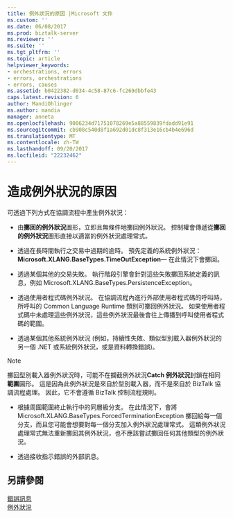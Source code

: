 ```yaml
---
title: 例外狀況的原因 |Microsoft 文件
ms.custom: ''
ms.date: 06/08/2017
ms.prod: biztalk-server
ms.reviewer: ''
ms.suite: ''
ms.tgt_pltfrm: ''
ms.topic: article
helpviewer_keywords:
- orchestrations, errors
- errors, orchestrations
- errors, causes
ms.assetid: b0422382-d034-4c58-87c6-fc269dbbfe43
caps.latest.revision: 6
author: MandiOhlinger
ms.author: mandia
manager: anneta
ms.openlocfilehash: 9006234d71751078269e5a88559839fdadd91e91
ms.sourcegitcommit: cb908c540d8f1a692d01dc8f313e16cb4b4e696d
ms.translationtype: MT
ms.contentlocale: zh-TW
ms.lasthandoff: 09/20/2017
ms.locfileid: "22232462"
---
```

# <a name="causes-of-exceptions"></a>造成例外狀況的原因
可透過下列方式在協調流程中產生例外狀況：  
  
-   由**擲回的例外狀況**圖形，立即且無條件地擲回例外狀況。 控制權會傳遞從**擲回的例外狀況**圖形直接以適當的例外狀況處理常式。  
  
-   透過在長時間執行之交易中過期的逾時。 預先定義的系統例外狀況：**Microsoft.XLANG.BaseTypes.TimeOutException**— 在此情況下會擲回。  
  
-   透過某個其他的交易失敗。 執行階段引擎會針對這些失敗擲回系統定義的訊息，例如 Microsoft.XLANG.BaseTypes.PersistenceException。  
  
-   透過使用者程式碼例外狀況。 在協調流程內進行外部使用者程式碼的呼叫時，所呼叫的 Common Language Runtime 類別可擲回例外狀況。 如果使用者程式碼中未處理這些例外狀況，這些例外狀況最後會往上傳播到呼叫使用者程式碼的範圍。  
  
-   透過某個其他系統例外狀況 (例如，持續性失敗、類似型別載入器例外狀況的另一個 .NET 或系統例外狀況，或是資料轉換錯誤)。  
  
> [!NOTE]
>  擲回型別載入器例外狀況時，可能不在攔截例外狀況**Catch 例外狀況**封鎖在相同**範圍**圖形。 這是因為此例外狀況是來自於型別載入器，而不是來自於 BizTalk 協調流程處理。 因此，它不會遵循 BizTalk 控制流程規則。  
  
-   根據周圍範圍終止執行中的同層級分支。 在此情況下，會將 Microsoft.XLANG.BaseTypes.ForcedTerminationException 擲回給每一個分支，而且您可能會想要對每一個分支加入例外狀況處理常式。 這類例外狀況處理常式無法重新擲回其例外狀況，也不應該嘗試擲回任何其他類型的例外狀況。  
  
-   透過接收指示錯誤的外部訊息。  
  
## <a name="see-also"></a>另請參閱  
 [錯誤訊息](../core/fault-messages.md)   
 [例外狀況](../core/exceptions.md)